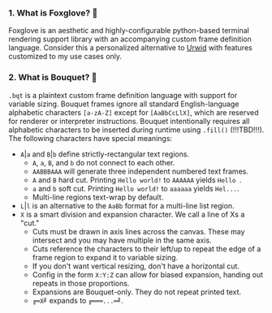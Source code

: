 ### 1. What is Foxglove? 🌷
Foxglove is an aesthetic and highly-configurable python-based terminal rendering support library with an accompanying custom frame definition language. Consider this a personalized alternative to [Urwid](https://urwid.org) with features customized to my use cases only.

### 2. What is Bouquet? 💐 
`.bqt` is a plaintext custom frame definition language with support for variable sizing. Bouquet frames ignore all standard English-language alphabetic characters `[a-zA-Z]` except for `[AaBbCcLlX]`, which are reserved for renderer or interpreter instructions. Bouquet intentionally requires all alphabetic characters to be inserted during runtime using `.fill()` (!!!TBD!!!). The following characters have special meanings:
 - `A`|`a` and `B`|`b` define strictly-rectangular text regions.
   - `A`, `a`, `B`, and `b` do not connect to each other.
   - `AABBBAAA` will generate three independent numbered text frames.
   - `A` and `B` hard cut. Printing `Hello world!` to `AAAAAA` yields `Hello `.
   - `a` and `b` soft cut. Printing `Hello world!` to `aaaaaa` yields `Hel...`.
   - Multi-line regions text-wrap by default.
 - `L`|`l` is an alternative to the `AaBb` format for a multi-line list region.
 - `X` is a smart division and expansion character. We call a line of Xs a "cut."
   - Cuts must be drawn in axis lines across the canvas. These may intersect and you may have multiple in the same axis.
   - Cuts reference the characters to their left/up to repeat the edge of a frame region to expand it to variable sizing.
   - If you don't want vertical resizing, don't have a horizontal cut.
   - Config in the form `X:Y:Z` can allow for biased expansion, handing out repeats in those proportions.
   - Expansions are Bouquet-only. They do not repeat printed text.
   - `╔═X╝` expands to `╔═══...═╝`.
